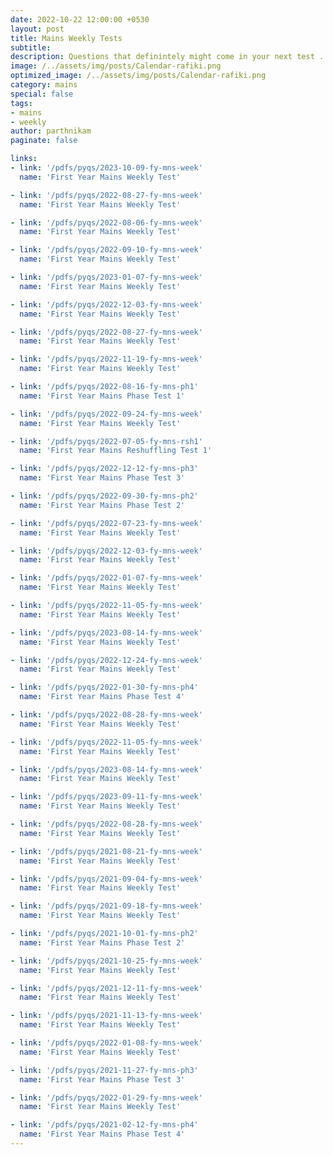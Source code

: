 ```yaml
---
date: 2022-10-22 12:00:00 +0530
layout: post
title: Mains Weekly Tests
subtitle: 
description: Questions that definintely might come in your next test ... 
image: /../assets/img/posts/Calendar-rafiki.png
optimized_image: /../assets/img/posts/Calendar-rafiki.png
category: mains 
special: false
tags: 
- mains
- weekly
author: parthnikam
paginate: false

links: 
- link: '/pdfs/pyqs/2023-10-09-fy-mns-week'
  name: 'First Year Mains Weekly Test'

- link: '/pdfs/pyqs/2022-08-27-fy-mns-week'
  name: 'First Year Mains Weekly Test'

- link: '/pdfs/pyqs/2022-08-06-fy-mns-week'
  name: 'First Year Mains Weekly Test'

- link: '/pdfs/pyqs/2022-09-10-fy-mns-week'
  name: 'First Year Mains Weekly Test'

- link: '/pdfs/pyqs/2023-01-07-fy-mns-week'
  name: 'First Year Mains Weekly Test'

- link: '/pdfs/pyqs/2022-12-03-fy-mns-week'
  name: 'First Year Mains Weekly Test'

- link: '/pdfs/pyqs/2022-08-27-fy-mns-week'
  name: 'First Year Mains Weekly Test'

- link: '/pdfs/pyqs/2022-11-19-fy-mns-week'
  name: 'First Year Mains Weekly Test'

- link: '/pdfs/pyqs/2022-08-16-fy-mns-ph1'
  name: 'First Year Mains Phase Test 1'

- link: '/pdfs/pyqs/2022-09-24-fy-mns-week'
  name: 'First Year Mains Weekly Test'

- link: '/pdfs/pyqs/2022-07-05-fy-mns-rsh1'
  name: 'First Year Mains Reshuffling Test 1'

- link: '/pdfs/pyqs/2022-12-12-fy-mns-ph3'
  name: 'First Year Mains Phase Test 3'

- link: '/pdfs/pyqs/2022-09-30-fy-mns-ph2'
  name: 'First Year Mains Phase Test 2'

- link: '/pdfs/pyqs/2022-07-23-fy-mns-week'
  name: 'First Year Mains Weekly Test'

- link: '/pdfs/pyqs/2022-12-03-fy-mns-week'
  name: 'First Year Mains Weekly Test'

- link: '/pdfs/pyqs/2022-01-07-fy-mns-week'
  name: 'First Year Mains Weekly Test'

- link: '/pdfs/pyqs/2022-11-05-fy-mns-week'
  name: 'First Year Mains Weekly Test'

- link: '/pdfs/pyqs/2023-08-14-fy-mns-week'
  name: 'First Year Mains Weekly Test'

- link: '/pdfs/pyqs/2022-12-24-fy-mns-week'
  name: 'First Year Mains Weekly Test'

- link: '/pdfs/pyqs/2022-01-30-fy-mns-ph4'
  name: 'First Year Mains Phase Test 4'

- link: '/pdfs/pyqs/2022-08-28-fy-mns-week'
  name: 'First Year Mains Weekly Test'

- link: '/pdfs/pyqs/2022-11-05-fy-mns-week'
  name: 'First Year Mains Weekly Test'

- link: '/pdfs/pyqs/2023-08-14-fy-mns-week'
  name: 'First Year Mains Weekly Test'

- link: '/pdfs/pyqs/2023-09-11-fy-mns-week'
  name: 'First Year Mains Weekly Test'

- link: '/pdfs/pyqs/2022-08-28-fy-mns-week'
  name: 'First Year Mains Weekly Test'

- link: '/pdfs/pyqs/2021-08-21-fy-mns-week'
  name: 'First Year Mains Weekly Test'

- link: '/pdfs/pyqs/2021-09-04-fy-mns-week'
  name: 'First Year Mains Weekly Test'

- link: '/pdfs/pyqs/2021-09-18-fy-mns-week'
  name: 'First Year Mains Weekly Test'

- link: '/pdfs/pyqs/2021-10-01-fy-mns-ph2'
  name: 'First Year Mains Phase Test 2'

- link: '/pdfs/pyqs/2021-10-25-fy-mns-week'
  name: 'First Year Mains Weekly Test'

- link: '/pdfs/pyqs/2021-12-11-fy-mns-week'
  name: 'First Year Mains Weekly Test'

- link: '/pdfs/pyqs/2021-11-13-fy-mns-week'
  name: 'First Year Mains Weekly Test'

- link: '/pdfs/pyqs/2022-01-08-fy-mns-week'
  name: 'First Year Mains Weekly Test'

- link: '/pdfs/pyqs/2021-11-27-fy-mns-ph3'
  name: 'First Year Mains Phase Test 3'

- link: '/pdfs/pyqs/2022-01-29-fy-mns-week'
  name: 'First Year Mains Weekly Test'

- link: '/pdfs/pyqs/2021-02-12-fy-mns-ph4'
  name: 'First Year Mains Phase Test 4'
---
```




